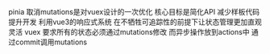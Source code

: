 pinia 
    取消mutations是对vuex设计的一次优化  核心目标是简化API  减少样板代码  提升开发   利用vue3的响应式系统 在不牺牲可追踪性的前提下让状态管理更加直观灵活 
vuex
    要求所有的状态必须通过mutations修改 而异步操作放到actions中 通过commit调用mutations